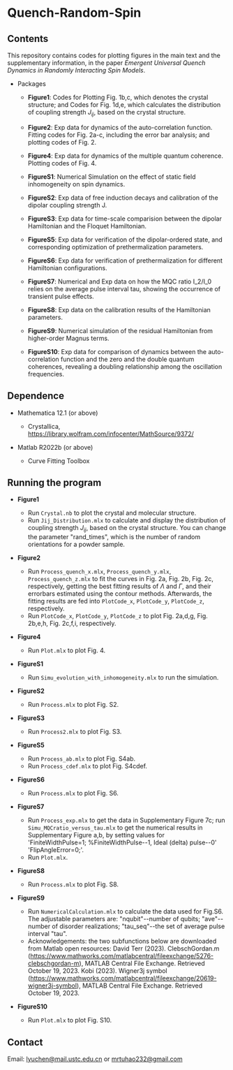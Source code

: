 # Quench-Random-Spin

## Contents
This repository contains codes for plotting figures in the main text and the supplementary information, in the paper *Emergent Universal Quench Dynamics in Randomly Interacting Spin Models*.

- Packages

  - **Figure1**: Codes for Plotting Fig. 1b,c, which denotes the crystal structure; and Codes for Fig. 1d,e, which calculates the distribution of coupling strength $J_{ij}$, based on the crystal structure.
  
  - **Figure2**: Exp data for dynamics of the auto-correlation function. Fitting codes for Fig. 2a-c, including the error bar analysis; and plotting codes of Fig. 2. 
  
  - **Figure4**: Exp data for dynamics of the multiple quantum coherence. Plotting codes of Fig. 4.
    
  - **FigureS1**: Numerical Simulation on the effect of static field inhomogeneity on spin dynamics.
 
  - **FigureS2**: Exp data of free induction decays and calibration of the dipolar coupling strength J.
 
  - **FigureS3**: Exp data for time-scale comparision between the dipolar Hamiltonian and the Floquet Hamiltonian.
 
  - **FigureS5**: Exp data for verification of the dipolar-ordered state, and corresponding optimization of prethermalization parameters.
 
  - **FigureS6**: Exp data for verification of prethermalization for different Hamiltonian configurations.

  - **FigureS7**: Numerical and Exp data on how the MQC ratio I_2/I_0 relies on the average pulse interval tau, showing the occurrence of transient pulse effects. 
    
  - **FigureS8**: Exp data on the calibration results of the Hamiltonian parameters.
 
  - **FigureS9**: Numerical simulation of the residual Hamiltonian from higher-order Magnus terms.
 
  - **FigureS10**: Exp data for comparison of dynamics between the auto-correlation function and the zero and the double quantum coherences, revealing a doubling relationship among the oscillation frequencies.
   
## Dependence

- Mathematica 12.1 (or above)
  - Crystallica, https://library.wolfram.com/infocenter/MathSource/9372/

- Matlab R2022b (or above)
  - Curve Fitting Toolbox

## Running the program

- **Figure1**
    - Run `Crystal.nb` to plot the crystal and molecular structure.
    - Run `Jij_Distribution.mlx` to calculate and display the distribution of coupling strength $J_{ij}$, based on the crystal structure. You can change the parameter "rand_times", which is the number of random orientations for a powder sample.

- **Figure2**
    - Run `Process_quench_x.mlx`, `Process_quench_y.mlx`, `Process_quench_z.mlx` to fit the curves in Fig. 2a, Fig. 2b, Fig. 2c, respectively, getting the best fitting results of $\Lambda$ and $\Gamma$, and their errorbars estimated using the contour methods. Afterwards, the fitting results are fed into `PlotCode_x`, `PlotCode_y`, `PlotCode_z`, respectively.
    - Run `PlotCode_x`, `PlotCode_y`, `PlotCode_z` to plot Fig. 2a,d,g, Fig. 2b,e,h, Fig. 2c,f,i, respectively.

- **Figure4**
    - Run `Plot.mlx` to plot Fig. 4.

- **FigureS1**
    - Run `Simu_evolution_with_inhomogeneity.mlx` to run the simulation.
      
- **FigureS2**
    - Run `Process.mlx` to plot Fig. S2.
      
- **FigureS3**
    - Run `Process2.mlx` to plot Fig. S3.
      
- **FigureS5**
    - Run `Process_ab.mlx` to plot Fig. S4ab.
    - Run `Process_cdef.mlx` to plot Fig. S4cdef.
      
- **FigureS6**
    - Run `Process.mlx` to plot Fig. S6.

- **FigureS7**
    - Run `Process_exp.mlx` to get the data in Supplementary Figure 7c; run `Simu_MQCratio_versus_tau.mlx` to get the numerical results in Supplementary Figure a,b, by setting values for      
      'FiniteWidthPulse=1; %FiniteWidthPulse--1, Ideal (delta) pulse--0'
      'FlipAngleError=0;'.
    - Run `Plot.mlx`.
      
- **FigureS8**
    - Run `Process.mlx` to plot Fig. S8.
            
- **FigureS9**
    - Run `NumericalCalculation.mlx` to calculate the data used for Fig.S6. The adjustable parameters are: "nqubit"--number of qubits; "ave"--number of disorder realizations; "tau_seq"--the set of average pulse interval "tau".
    - Acknowledgements: the two subfunctions below are downloaded from Matlab open resources:
      David Terr (2023). ClebschGordan.m (https://www.mathworks.com/matlabcentral/fileexchange/5276-clebschgordan-m), MATLAB Central File Exchange. Retrieved October 19, 2023.
      Kobi (2023). Wigner3j symbol (https://www.mathworks.com/matlabcentral/fileexchange/20619-wigner3j-symbol), MATLAB Central File Exchange. Retrieved October 19, 2023.
      
 - **FigureS10**
    - Run `Plot.mlx` to plot Fig. S10.

   
## Contact

Email: lyuchen@mail.ustc.edu.cn or mrtuhao232@gmail.com
